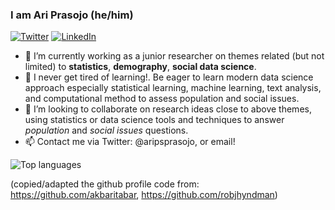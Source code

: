### I am Ari Prasojo (he/him)

[![Twitter](https://img.shields.io/twitter/follow/aripsprasojo.svg?style=social&label=@aripsprasojo)](https://twitter.com/aripsprasojo)
[![LinkedIn](https://img.shields.io/badge/Linkedin-%230077B5.svg?logo=linkedin&logoColor=white)](https://www.linkedin.com/in/ari-purwanto26/?originalSubdomain=id)

- 🔭 I’m currently working as a junior researcher on themes related (but not limited) to __statistics__, __demography__, __social data science__.
- 🌱 I never get tired of learning!. Be eager to learn modern data science approach especially statistical learning, machine learning, text analysis, and computational method to assess population and social issues.
- 👯 I’m looking to collaborate on research ideas close to above themes, using statistics or data science tools and techniques to answer _population_ and _social issues_ questions.
- 📫 Contact me via Twitter: @aripsprasojo, or email!

![Top languages](https://github-readme-stats.vercel.app/api/top-langs/?username=aripurwantosp&hide=html,jupyter%20notebook,JavaScript,PostScript,SCSS,Less&layout=compact&langs_count=10)

(copied/adapted the github profile code from: https://github.com/akbaritabar, https://github.com/robjhyndman)
